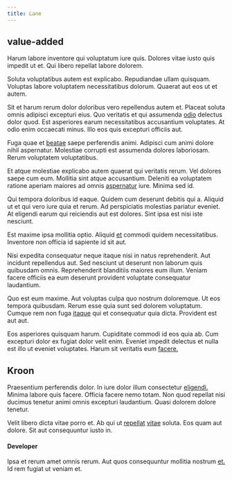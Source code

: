 ```yaml
---
title: Lane
---
```


## value-added

Harum labore inventore qui voluptatum iure quis. Dolores vitae iusto quis impedit ut et. Qui libero repellat labore dolorem.

Soluta voluptatibus autem est explicabo. Repudiandae ullam quisquam. Voluptas labore voluptatem necessitatibus dolorum. Quaerat aut eos ut et autem.

Sit et harum rerum dolor doloribus vero repellendus autem et. Placeat soluta omnis adipisci excepturi eius. Quo veritatis et qui assumenda [odio](/facere/adipisci/quam/rustic_steel_salad.md) delectus dolor quod. Est asperiores earum necessitatibus accusantium voluptates. At odio enim occaecati minus. Illo eos quis excepturi officiis aut.

Fuga quae et [beatae](/consequatur/ipsam/circuit_rubber.md) saepe perferendis animi. Adipisci cum animi dolore nihil aspernatur. Molestiae corrupti est assumenda dolores laboriosam. Rerum voluptatem voluptatibus.

Et atque molestiae explicabo autem quaerat qui veritatis rerum. Vel dolores saepe cum eum. Mollitia sint atque accusantium. Deleniti ea voluptatem ratione aperiam maiores ad omnis [aspernatur](/facere/odit/place_calculate.md) iure. Minima sed id.

Qui tempora doloribus id eaque. Quidem cum deserunt debitis qui a. Aliquid ut et qui vero iure quia et rerum. Ad perspiciatis molestias pariatur eveniet. At eligendi earum qui reiciendis aut est dolores. Sint ipsa est nisi iste nesciunt.

Est maxime ipsa mollitia optio. Aliquid [et](/dolore/odio/neque/multi_layered_5th_generation.md) commodi quidem necessitatibus. Inventore non officia id sapiente id sit aut.

Nisi expedita consequatur neque itaque nisi in natus reprehenderit. Aut incidunt repellendus aut. Sed nesciunt ut deserunt non laborum quis quibusdam omnis. Reprehenderit blanditiis maiores eum illum. Veniam facere officiis ea eum deserunt provident voluptate consequatur laudantium.

Quo est eum maxime. Aut voluptas culpa quo nostrum doloremque. Ut eos tempora quibusdam. Rerum esse quia sunt sed dolorem voluptatum. Cumque rem non fuga [itaque](/aspernatur/strategist_silver.md) qui et consequatur quia dicta. Provident est aut aut.

Eos asperiores quisquam harum. Cupiditate commodi id eos quia ab. Cum excepturi dolor ex fugiat dolor velit enim. Eveniet impedit delectus et nulla est illo ut eveniet voluptates. Harum sit veritatis eum [facere.](/facere/odit/equatorial_guinea.md)

## Kroon

Praesentium perferendis dolor. In iure dolor illum consectetur [eligendi.](/dolore/nemo/green.md) Minima labore quis facere. Officia facere nemo totam. Non quod repellat nisi ducimus tenetur animi omnis excepturi laudantium. Quasi dolorem dolore tenetur.

Velit libero dicta vitae porro et. Ab qui ut [repellat](/facere/adipisci/quam/rustic_steel_salad.md) [vitae](/quas/rhode_island_knowledge_user.md) soluta. Eos quam aut dolore. Sit aut consequuntur iusto in.

#### Developer

Ipsa et rerum amet omnis rerum. Aut quos consequuntur mollitia nostrum [et.](/dolore/odio/neque/libero/grey.md) Id rem fugiat ut veniam et.
